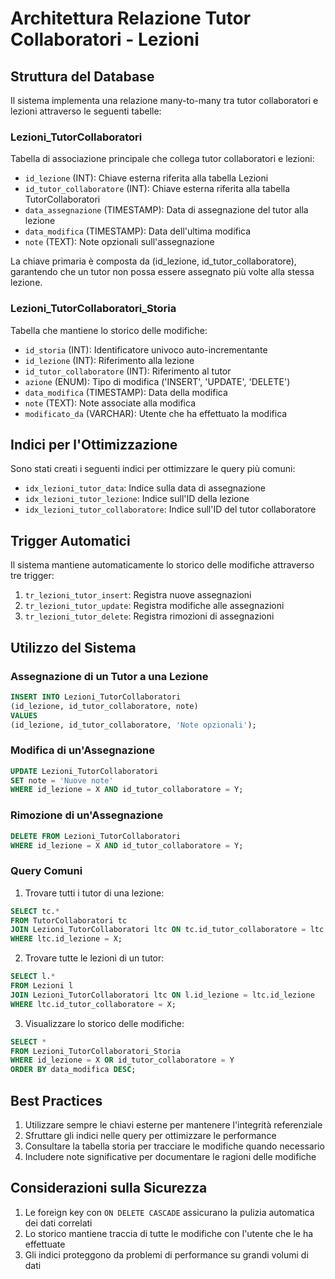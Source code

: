 # Architettura Relazione Tutor Collaboratori - Lezioni

## Struttura del Database

Il sistema implementa una relazione many-to-many tra tutor collaboratori e lezioni attraverso le seguenti tabelle:

### Lezioni_TutorCollaboratori
Tabella di associazione principale che collega tutor collaboratori e lezioni:
- `id_lezione` (INT): Chiave esterna riferita alla tabella Lezioni
- `id_tutor_collaboratore` (INT): Chiave esterna riferita alla tabella TutorCollaboratori
- `data_assegnazione` (TIMESTAMP): Data di assegnazione del tutor alla lezione
- `data_modifica` (TIMESTAMP): Data dell'ultima modifica
- `note` (TEXT): Note opzionali sull'assegnazione

La chiave primaria è composta da (id_lezione, id_tutor_collaboratore), garantendo che un tutor non possa essere assegnato più volte alla stessa lezione.

### Lezioni_TutorCollaboratori_Storia
Tabella che mantiene lo storico delle modifiche:
- `id_storia` (INT): Identificatore univoco auto-incrementante
- `id_lezione` (INT): Riferimento alla lezione
- `id_tutor_collaboratore` (INT): Riferimento al tutor
- `azione` (ENUM): Tipo di modifica ('INSERT', 'UPDATE', 'DELETE')
- `data_modifica` (TIMESTAMP): Data della modifica
- `note` (TEXT): Note associate alla modifica
- `modificato_da` (VARCHAR): Utente che ha effettuato la modifica

## Indici per l'Ottimizzazione

Sono stati creati i seguenti indici per ottimizzare le query più comuni:
- `idx_lezioni_tutor_data`: Indice sulla data di assegnazione
- `idx_lezioni_tutor_lezione`: Indice sull'ID della lezione
- `idx_lezioni_tutor_collaboratore`: Indice sull'ID del tutor collaboratore

## Trigger Automatici

Il sistema mantiene automaticamente lo storico delle modifiche attraverso tre trigger:
1. `tr_lezioni_tutor_insert`: Registra nuove assegnazioni
2. `tr_lezioni_tutor_update`: Registra modifiche alle assegnazioni
3. `tr_lezioni_tutor_delete`: Registra rimozioni di assegnazioni

## Utilizzo del Sistema

### Assegnazione di un Tutor a una Lezione
```sql
INSERT INTO Lezioni_TutorCollaboratori 
(id_lezione, id_tutor_collaboratore, note)
VALUES 
(id_lezione, id_tutor_collaboratore, 'Note opzionali');
```

### Modifica di un'Assegnazione
```sql
UPDATE Lezioni_TutorCollaboratori
SET note = 'Nuove note'
WHERE id_lezione = X AND id_tutor_collaboratore = Y;
```

### Rimozione di un'Assegnazione
```sql
DELETE FROM Lezioni_TutorCollaboratori
WHERE id_lezione = X AND id_tutor_collaboratore = Y;
```

### Query Comuni

1. Trovare tutti i tutor di una lezione:
```sql
SELECT tc.*
FROM TutorCollaboratori tc
JOIN Lezioni_TutorCollaboratori ltc ON tc.id_tutor_collaboratore = ltc.id_tutor_collaboratore
WHERE ltc.id_lezione = X;
```

2. Trovare tutte le lezioni di un tutor:
```sql
SELECT l.*
FROM Lezioni l
JOIN Lezioni_TutorCollaboratori ltc ON l.id_lezione = ltc.id_lezione
WHERE ltc.id_tutor_collaboratore = X;
```

3. Visualizzare lo storico delle modifiche:
```sql
SELECT *
FROM Lezioni_TutorCollaboratori_Storia
WHERE id_lezione = X OR id_tutor_collaboratore = Y
ORDER BY data_modifica DESC;
```

## Best Practices

1. Utilizzare sempre le chiavi esterne per mantenere l'integrità referenziale
2. Sfruttare gli indici nelle query per ottimizzare le performance
3. Consultare la tabella storia per tracciare le modifiche quando necessario
4. Includere note significative per documentare le ragioni delle modifiche

## Considerazioni sulla Sicurezza

1. Le foreign key con `ON DELETE CASCADE` assicurano la pulizia automatica dei dati correlati
2. Lo storico mantiene traccia di tutte le modifiche con l'utente che le ha effettuate
3. Gli indici proteggono da problemi di performance su grandi volumi di dati